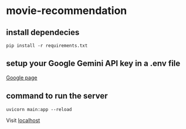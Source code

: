 # movie-recommendation

## install dependecies
`pip install -r requirements.txt`

## setup your Google Gemini API key in a .env file
[Google page](https://ai.google.dev/gemini-api/docs/quickstart?lang=python)

## command to run the server
`uvicorn main:app --reload`

Visit [localhost](http://127.0.0.1:8000/docs)